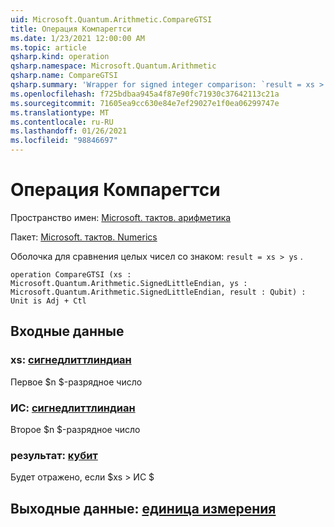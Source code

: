 ```yaml
---
uid: Microsoft.Quantum.Arithmetic.CompareGTSI
title: Операция Компарегтси
ms.date: 1/23/2021 12:00:00 AM
ms.topic: article
qsharp.kind: operation
qsharp.namespace: Microsoft.Quantum.Arithmetic
qsharp.name: CompareGTSI
qsharp.summary: 'Wrapper for signed integer comparison: `result = xs > ys`.'
ms.openlocfilehash: f725bdbaa945a4f87e90fc71930c37642113c21a
ms.sourcegitcommit: 71605ea9cc630e84e7ef29027e1f0ea06299747e
ms.translationtype: MT
ms.contentlocale: ru-RU
ms.lasthandoff: 01/26/2021
ms.locfileid: "98846697"
---
```

# <a name="comparegtsi-operation"></a>Операция Компарегтси

Пространство имен: [Microsoft. тактов. арифметика](xref:Microsoft.Quantum.Arithmetic)

Пакет: [Microsoft. тактов. Numerics](https://nuget.org/packages/Microsoft.Quantum.Numerics)


Оболочка для сравнения целых чисел со знаком: `result = xs > ys` .

```qsharp
operation CompareGTSI (xs : Microsoft.Quantum.Arithmetic.SignedLittleEndian, ys : Microsoft.Quantum.Arithmetic.SignedLittleEndian, result : Qubit) : Unit is Adj + Ctl
```


## <a name="input"></a>Входные данные

### <a name="xs--signedlittleendian"></a>xs: [сигнедлиттлиндиан](xref:Microsoft.Quantum.Arithmetic.SignedLittleEndian)

Первое $n $-разрядное число


### <a name="ys--signedlittleendian"></a>ИС: [сигнедлиттлиндиан](xref:Microsoft.Quantum.Arithmetic.SignedLittleEndian)

Второе $n $-разрядное число


### <a name="result--qubit"></a>результат: [кубит](xref:microsoft.quantum.lang-ref.qubit)

Будет отражено, если $xs > ИС $



## <a name="output--unit"></a>Выходные данные: [единица измерения](xref:microsoft.quantum.lang-ref.unit)

